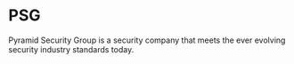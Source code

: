 # PSG
Pyramid Security Group is a security company that meets the ever evolving security industry standards today. 
